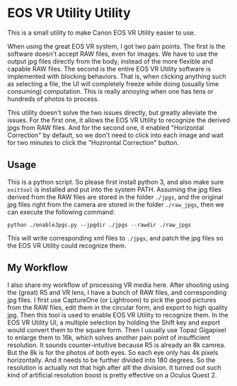 # EOS VR Utility Utility

This is a small utility to make Canon EOS VR Utility easier to use.

When using the great EOS VR system, I got two pain points.
The first is the software doesn't accept RAW files, even for images.
We have to use the output jpg files directly from the body, instead of the more flexible and capable RAW files.
The second is the entire EOS VR Utility software is implemented with blocking behaviors.
That is, when clicking anything such as selecting a file, the UI will completely freeze while doing (usually time consuming) computation.
This is really annoying when one has tens or hundreds of photos to process.

This utility doesn't solve the two issues directly, but greatly alleviate the issues.
For the first one, it allows the EOS VR Utility to recognize the derived jpgs from RAW files.
And for the second one, it enabled "Horizontal Correction" by default, so we don't need to click into each image and wait for two minutes to click the "Hozirontal Correction" button.

## Usage

This is a python script.
So please first install python 3, and also make sure `exittool` is installed and put into the system PATH.
Assuming the jpg files derived from the RAW files are stored in the folder `./jpgs`, and the original jpg files right from the camera are stored in the folder `./raw_jpgs`, then we can execute the following command:

```
python ./enableJpgs.py --jpgdir ./jpgs --rawdir ./raw_jpgs
```

This will write corresponding xml files to `./jpgs`, and patch the jpg files so the EOS VR Utility could recognize them.

## My Workflow

I also share my workflow of processing VR media here.
After shooting using the (great) R5 and VR lens, I have a bunch of RAW files, and corresponding jpg files.
I first use CaptureOne (or Lightroom) to pick the good pictures from the RAW files, edit them in the circular form, and export to high quality jpg.
Then this tool is used to enable EOS VR Utility to recognize them.
In the EOS VR Utility UI, a multiple selection by holding the Shift key and export would convert them to the square form.
Then I usually use Topaz Gigapixel to enlarge them to 16k, which solves another pain point of insufficient resolution.
It sounds counter-intuitive because R5 is already an 8k camrea.
But the 8k is for the photos of both eyes.
So each eye only has 4k pixels horizontally.
And it needs to be further divided into 180 degrees.
So the resolution is actually not that high after alll the division.
It turned out such kind of artificial resolution boost is pretty effective on a Oculus Quest 2.